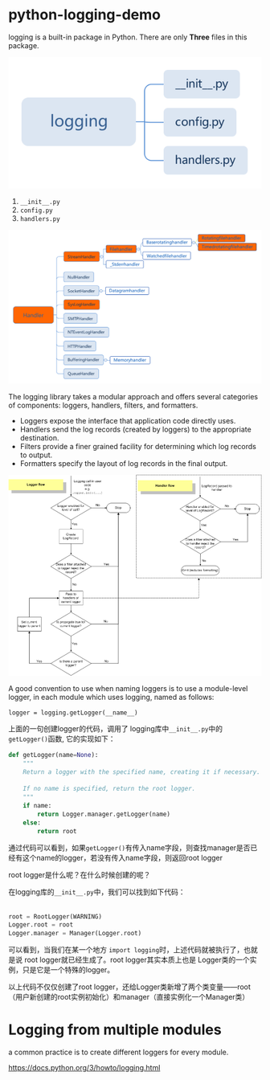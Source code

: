 # python-logging-demo

logging is a built-in package in Python. There are only **Three** files in this package.

![logging](docs/images/logging.svg)

1. `__init__.py`
2. `config.py`
3. `handlers.py`

![logginghandler](docs/images/Handler.svg)

The logging library takes a modular approach and offers several categories of components: loggers, handlers, filters, and formatters.

* Loggers expose the interface that application code directly uses.
* Handlers send the log records (created by loggers) to the appropriate destination.
* Filters provide a finer grained facility for determining which log records to output.
* Formatters specify the layout of log records in the final output.

![logging-flow](docs/images/logging_flow.png)

A good convention to use when naming loggers is to use a module-level logger, in each module which uses logging, named as follows:

```
logger = logging.getLogger(__name__)
```

上面的一句创建logger的代码，调用了 logging库中`__init__.py`中的`getLogger()`函数, 它的实现如下：

```python
def getLogger(name=None):
    """
    Return a logger with the specified name, creating it if necessary.

    If no name is specified, return the root logger.
    """
    if name:
        return Logger.manager.getLogger(name)
    else:
        return root
```
通过代码可以看到，如果`getLogger()`有传入name字段，则查找manager是否已经有这个name的logger，若没有传入name字段，则返回root logger

root logger是什么呢？在什么时候创建的呢？

在logging库的`__init__.py`中，我们可以找到如下代码：

```python

root = RootLogger(WARNING)
Logger.root = root
Logger.manager = Manager(Logger.root)
```

可以看到，当我们在某一个地方 `import logging`时，上述代码就被执行了，也就是说 root logger就已经生成了。root logger其实本质上也是 Logger类的一个实例，只是它是一个特殊的logger。

以上代码不仅仅创建了root logger，还给Logger类新增了两个类变量——root（用户新创建的root实例初始化）和manager（直接实例化一个Manager类）




# Logging from multiple modules

a common practice is to create different loggers for every module.


<https://docs.python.org/3/howto/logging.html>
